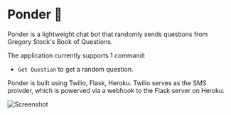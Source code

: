 # Ponder 🔮
Ponder is a lightweight chat bot that randomly sends questions from Gregory Stock's Book of Questions. 

The application currently supports 1 command:

- `Get Question` to get a random question. 

Ponder is built using Twilio, Flask, Heroku. Twilio serves as the SMS proivder, which is powerved via a webhook to the Flask server on Heroku. 

![Screenshot](screenshot.jpeg)
